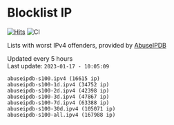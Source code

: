 # Blocklist IP

[![Hits](https://hits.seeyoufarm.com/api/count/incr/badge.svg?url=https%3A%2F%2Fgithub.com%2Fborestad%2Fblocklist-ip%2F&count_bg=%2379C83D&title_bg=%23555555&icon=&icon_color=%23E7E7E7&title=hits&edge_flat=false)](https://hits.seeyoufarm.com)  ![CI](https://img.shields.io/github/workflow/status/borestad/blocklist-ip/CI?style=flat-square)

Lists with worst IPv4 offenders, provided by [AbuseIPDB](https://www.abuseipdb.com/)

<!-- FOOTER-PLACEHOLDER -->
Updated every 5 hours<br>
Last update: `2023-01-17 - 10:05:09`
```
abuseipdb-s100.ipv4 (16615 ip)
abuseipdb-s100-1d.ipv4 (34752 ip)
abuseipdb-s100-2d.ipv4 (42398 ip)
abuseipdb-s100-3d.ipv4 (47867 ip)
abuseipdb-s100-7d.ipv4 (63388 ip)
abuseipdb-s100-30d.ipv4 (105071 ip)
abuseipdb-s100-all.ipv4 (167988 ip)
```
